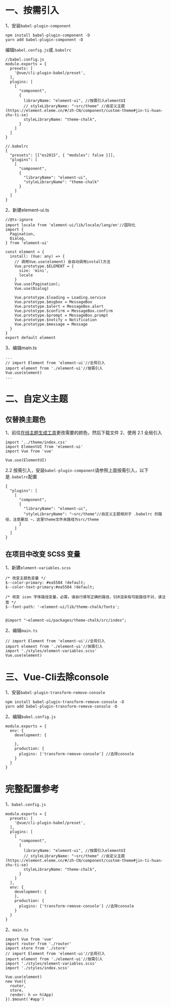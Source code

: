 <!--
 * @Descripttion: 文件描述
 * @Author: sola.zhang
 * @Date: 2022-03-25 17:07:22
 * @LastEditors: sola.zhang
 * @LastEditTime: 2022-03-25 17:29:39
-->
# 一、按需引入
1、安装`babel-plugin-component`
```
npm install babel-plugin-component -D
yarn add babel-plugin-component -D
```
编辑`babel.config.js`或`.babelrc`
```
//babel.config.js
module.exports = {
  presets: [
    '@vue/cli-plugin-babel/preset',
  ],
  plugins: [
    [
      "component",
      {
        libraryName: "element-ui", //按需引入elementUI
        // styleLibraryName: "~src/theme" //自定义主题(https://element.eleme.cn/#/zh-CN/component/custom-theme#jin-ti-huan-zhu-ti-se)
        styleLibraryName: "theme-chalk",
      }
    ]
  ]
}

//.babelrc
{
  "presets": [["es2015", { "modules": false }]],
  "plugins": [
    [
      "component",
      {
        "libraryName": "element-ui",
        "styleLibraryName": "theme-chalk"
      }
    ]
  ]
}

```
2、新建element-ui.ts
```
//@ts-ignore
import locale from 'element-ui/lib/locale/lang/en'//国际化
import {
  Pagination,
  Dialog,
} from 'element-ui'

const element = {
  install: (Vue: any) => {
    // 调用Vue.use(element) 会自动调用install方法
    Vue.prototype.$ELEMENT = {
      size: 'mini',
      locale
    }
    Vue.use(Pagination);
    Vue.use(Dialog)

    Vue.prototype.$loading = Loading.service
    Vue.prototype.$msgbox = MessageBox
    Vue.prototype.$alert = MessageBox.alert
    Vue.prototype.$confirm = MessageBox.confirm
    Vue.prototype.$prompt = MessageBox.prompt
    Vue.prototype.$notify = Notification
    Vue.prototype.$message = Message
  }
}
export default element
```
3、编辑main.ts
```
...
// import Element from 'element-ui'//全局引入
import element from './element-ui'//按需引入
Vue.use(element)
...
```

# 二、自定义主题   
## 仅替换主题色
1、前往[在线主题生成工具](https://elementui.github.io/theme-chalk-preview)更改需要的颜色，然后下载文件
2、使用
2.1 全局引入
```
import '../theme/index.css'
import ElementUI from 'element-ui'
import Vue from 'vue'

Vue.use(ElementUI)
```
2.2 按需引入，安装`babel-plugin-component`请参照上面按需引入，以下是`.babelrc`配置
```
{
  "plugins": [
    [
      "component",
      {
        "libraryName": "element-ui",
        "styleLibraryName": "~src/theme"//自定义主题相对于 .babelrc 的路径，注意要加 ~，这里theme文件夹路径为src/theme
      }
    ]
  ]
}
```
## 在项目中改变 SCSS 变量
1、新建`element-variables.scss`
```
/* 改变主题色变量 */
$--color-primary: #ea5504 !default;
$--color-text-primary:#ea5504 !default;

/* 改变 icon 字体路径变量，必需，请自行填写正确的路径，SSR渲染有可能路径不对，请注意 */
$--font-path: '~element-ui/lib/theme-chalk/fonts';


@import "~element-ui/packages/theme-chalk/src/index";
```
2、编辑`main.ts`
```
// import Element from 'element-ui'//全局引入
import element from './element-ui'//按需引入
import './styles/element-variables.scss'
Vue.use(element)
```
# 三、Vue-Cli去除console
1、安装`babel-plugin-transform-remove-console`
```
npm install babel-plugin-transform-remove-console -D
yarn add babel-plugin-transform-remove-console -D
```
2、编辑`babel.config.js`
```
module.exports = {
  env: {
    development: {
     
    },
    production: {
      plugins: ['transform-remove-console'] //去除console
    }
  }
}
```

# 完整配置参考
1、`babel.config.js`
```
module.exports = {
  presets: [
    '@vue/cli-plugin-babel/preset',
  ],
  plugins: [
    [
      "component",
      {
        libraryName: "element-ui", //按需引入elementUI
        // styleLibraryName: "~src/theme" //自定义主题(https://element.eleme.cn/#/zh-CN/component/custom-theme#jin-ti-huan-zhu-ti-se)
        styleLibraryName: "theme-chalk",
      }
    ]
  ],
  env: {
    development: {
    },
    production: {
      plugins: ['transform-remove-console'] //去除console
    }
  }
}
```
2、`main.ts`
```
import Vue from 'vue'
import router from './router'
import store from './store'
// import Element from 'element-ui'//全局引入
import element from './element-ui'//按需引入
import './styles/element-variables.scss'
import './styles/index.scss'

Vue.use(element)
new Vue({
  router,
  store,
  render: h => h(App)
}).$mount('#app')
```